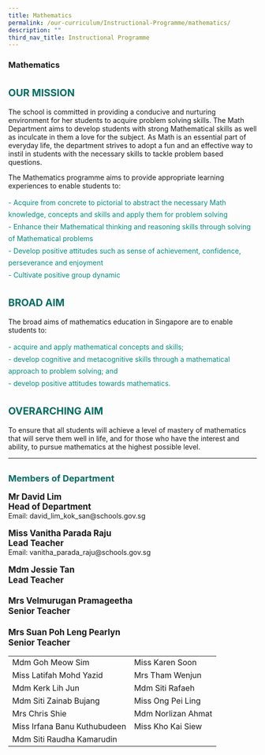 ```yaml
---
title: Mathematics
permalink: /our-curriculum/Instructional-Programme/mathematics/
description: ""
third_nav_title: Instructional Programme
---
```

### **Mathematics**

<b style="color:#016C62; font-size:20px; line-height: 3;">OUR MISSION</b><br>
The school is committed in providing a conducive and nurturing environment for her students to acquire problem solving skills. The Math Department aims to develop students with strong Mathematical skills as well as inculcate in them a love for the subject. As Math is an essential part of everyday life, the department strives to adopt a fun and an effective way to instil in students with the necessary skills to tackle problem based questions.

The Mathematics programme aims to provide appropriate learning experiences to enable students to:
<p style="color:#038C7F; line-height: 1.75;">
   -   Acquire from concrete to pictorial to abstract the necessary Math knowledge, concepts and skills and apply them for problem solving<br>
   -   Enhance their Mathematical thinking and reasoning skills through solving of Mathematical problems<br>
   -   Develop positive attitudes such as sense of achievement, confidence, perseverance and enjoyment<br>
   -   Cultivate positive group dynamic<br>
</p>

<b style="color:#016C62; font-size:20px; line-height: 3;">BROAD AIM</b><br>
The broad aims of mathematics education in Singapore are to enable students to:

<p style="color:#038C7F; line-height: 1.75;">
 - acquire and apply mathematical concepts and skills; <br>
   -   develop cognitive and metacognitive skills through a mathematical approach to problem solving; and <br>
   -   develop positive attitudes towards mathematics.
</p>

<b style="color:#016C62; font-size:20px; line-height: 3;">OVERARCHING AIM</b><br>
To ensure that all students will achieve a level of mastery of mathematics that will serve them well in life, and for those who have the interest and ability, to pursue mathematics at the highest possible level.
<hr>
<b style="color:#016C62; font-size:18px; line-height: 3;">Members of Department</b><br>
<b style="font-size:17px;">Mr David Lim<br>Head of Department</b><br>
Email: david_lim_kok_san@schools.gov.sg<br><br>
<b style="font-size:17px;">Miss Vanitha Parada Raju<br>Lead Teacher</b><br>
Email: vanitha_parada_raju@schools.gov.sg

<p style="font-size:17px;line-height: 1.24; font-weight:bold;">Mdm Jessie Tan<br>Lead Teacher<br><br>
Mrs Velmurugan Pramageetha<br>Senior Teacher<br><br>
Mrs Suan Poh Leng Pearlyn
<br>Senior Teacher<br>
	


|  |  | 
| -------- | -------- | 
| Mdm Goh Meow Sim | Miss Karen Soon |
| Miss Latifah Mohd Yazid | Mrs Tham Wenjun |
| Mdm Kerk Lih Jun | Mdm Siti Rafaeh |
| Mdm Siti Zainab Bujang | Miss Ong Pei Ling | 
| Mrs Chris Shie | Mdm Norlizan Ahmat | 
| Miss Irfana Banu Kuthubudeen | Miss Kho Kai Siew
| Mdm Siti Raudha Kamarudin | |